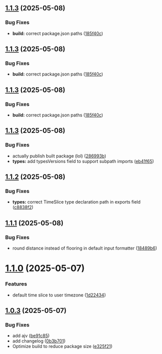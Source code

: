 ## [1.1.3](https://github.com/bizarre/ui/compare/v1.1.2...v1.1.3) (2025-05-08)


### Bug Fixes

* **build:** correct package.json paths ([185f40c](https://github.com/bizarre/ui/commit/185f40cc0b01cb5f888e7fcff476fefa93a32f8c))

## [1.1.3](https://github.com/bizarre/ui/compare/v1.1.2...v1.1.3) (2025-05-08)


### Bug Fixes

* **build:** correct package.json paths ([185f40c](https://github.com/bizarre/ui/commit/185f40cc0b01cb5f888e7fcff476fefa93a32f8c))

## [1.1.3](https://github.com/bizarre/ui/compare/v1.1.2...v1.1.3) (2025-05-08)


### Bug Fixes

* **build:** correct package.json paths ([185f40c](https://github.com/bizarre/ui/commit/185f40cc0b01cb5f888e7fcff476fefa93a32f8c))

## [1.1.3](https://github.com/bizarre/ui/compare/v1.1.2...v1.1.3) (2025-05-08)


### Bug Fixes

* actually publish built package (lol) ([286993b](https://github.com/bizarre/ui/commit/286993be055aaf5eeb30cc6eeeccffe66beb0aab))
* **types:** add typesVersions field to support subpath imports ([eb41f65](https://github.com/bizarre/ui/commit/eb41f650192ef764a66eab5fbcff0b91c84e223a))

## [1.1.2](https://github.com/bizarre/ui/compare/v1.1.1...v1.1.2) (2025-05-08)


### Bug Fixes

* **types:** correct TimeSlice type declaration path in exports field ([c8838f2](https://github.com/bizarre/ui/commit/c8838f2a1350477a5192f63f2e6c23af5857d147))

## [1.1.1](https://github.com/bizarre/ui/compare/v1.1.0...v1.1.1) (2025-05-08)


### Bug Fixes

* round distance instead of flooring in default input formatter ([18489b6](https://github.com/bizarre/ui/commit/18489b6d917ae0993afa21266f0d0876d1080231))

# [1.1.0](https://github.com/bizarre/ui/compare/v1.0.3...v1.1.0) (2025-05-07)


### Features

* default time slice to user timezone ([1d22434](https://github.com/bizarre/ui/commit/1d22434d12609801c8fb5c2e5afd772878ad6a4c))

## [1.0.3](https://github.com/bizarre/ui/compare/v1.0.2...v1.0.3) (2025-05-07)


### Bug Fixes

* add ajv ([be91c85](https://github.com/bizarre/ui/commit/be91c852ef4f640bbd520ff3d5fa348c1cd26143))
* add changelog ([0b3b701](https://github.com/bizarre/ui/commit/0b3b7013ae516bce8158e97e4cf3618d574e29ef))
* Optimize build to reduce package size ([e325f21](https://github.com/bizarre/ui/commit/e325f2136790160096d4c44933722df33f7fb545))
